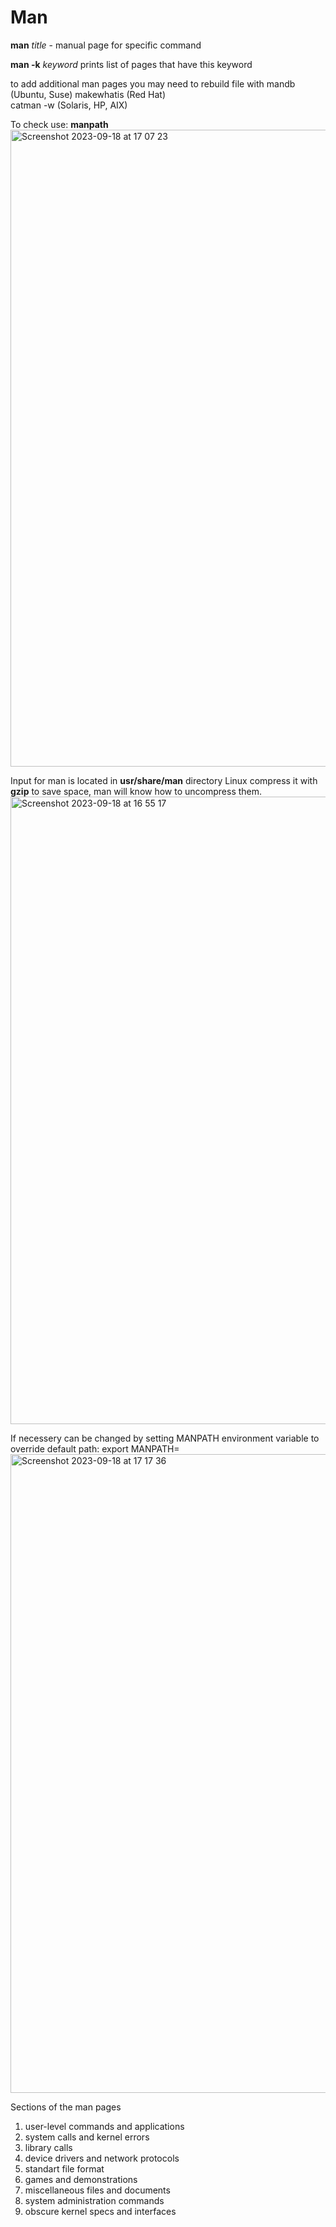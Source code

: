 # Man
**man** *title* - manual page for specific command  

**man -k** *keyword* prints list of pages that have this keyword  

to add additional man pages you may need to rebuild file with mandb (Ubuntu, Suse)
makewhatis (Red Hat)  
catman -w (Solaris, HP, AIX)  

To check use: **manpath**  
<img width="1019" alt="Screenshot 2023-09-18 at 17 07 23" src="https://github.com/DariaShantalova/dariashantalova.github.io/assets/34622678/d000c616-fe70-437c-87b1-e050fcbf5709">


Input for man is located in **usr/share/man** directory
Linux compress it with **gzip** to save space, man will know how to uncompress them.
<img width="1004" alt="Screenshot 2023-09-18 at 16 55 17" src="https://github.com/DariaShantalova/dariashantalova.github.io/assets/34622678/08ced584-7725-4bcf-b16b-967c110e3794">

If necessery can be changed by setting MANPATH environment variable to override default path:
export MANPATH=
<img width="1022" alt="Screenshot 2023-09-18 at 17 17 36" src="https://github.com/DariaShantalova/dariashantalova.github.io/assets/34622678/3ccf8c8a-a3a4-4ea9-be3b-b22805e4651c">

Sections of the man pages
1) user-level commands and applications
2) system calls and kernel errors
3) library calls
4) device drivers and network protocols
5) standart file format
6) games and demonstrations
7) miscellaneous files and documents
8) system administration commands
9) obscure kernel specs and interfaces
